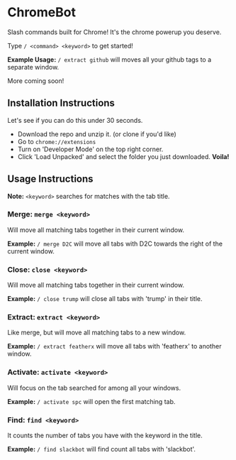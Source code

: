 # ChromeBot
Slash commands built for Chrome! It's the chrome powerup you deserve.

Type `/ <command> <keyword>` to get started! 

**Example Usage:** `/ extract github` will moves all your github tags to a separate window. 

More coming soon! 

## Installation Instructions
Let's see if you can do this under 30 seconds. 
* Download the repo and unzip it. (or clone if you'd like)
* Go to `chrome://extensions`
* Turn on 'Developer Mode' on the top right corner.
* Click 'Load Unpacked' and select the folder you just downloaded. 
**Voila!**


## Usage Instructions 
**Note:** `<keyword>` searches for matches with the tab title. 

### Merge: `merge <keyword>` 
Will move all matching tabs together in their current window. 

**Example:** `/ merge D2C` will move all tabs with D2C towards the right of the current window. 

### Close: `close <keyword>` 
Will move all matching tabs together in their current window. 

**Example:** `/ close trump` will close all tabs with 'trump' in their title.

### Extract: `extract <keyword>` 
Like merge, but will move all matching tabs to a new window.

**Example:** `/ extract featherx` will move all tabs with 'featherx' to another window.

### Activate: `activate <keyword>` 
Will focus on the tab searched for among all your windows.

**Example:** `/ activate spc` will open the first matching tab.

### Find: `find <keyword>` 
It counts the number of tabs you have with the keyword in the title.

**Example:** `/ find slackbot` will find count all tabs with 'slackbot'.
